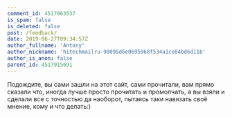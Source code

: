 ```yaml
---
comment_id: 4517963537
is_spam: false
is_deleted: false
post: /feedback/
date: 2019-06-27T09:34:57Z
author_fullname: 'Antony'
author_nickname: 'hitechmailru-90095d6e0695968f534a1ce84bd6d11b'
author_is_anon: false
parent_id: 4517915691
---
```


<p>Подождите, вы сами зашли на этот сайт, сами прочитали, вам прямо сказали что, иногда лучше просто прочитать и промолчать, а вы взяли и сделали все с точностью да наоборот, пытаясь таки навязать своё мнение, кому и что делать:)</p>
